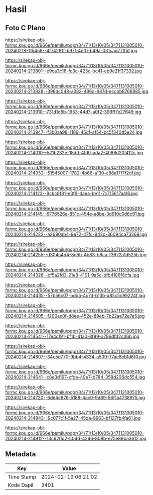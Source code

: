 # Hasil

## Foto C Plano

https://sirekap-obj-formc.kpu.go.id/966e/pemilu/pdpr/34/71/13/10/05/3471131005010-20240218-115458--4f74281f-b97f-4ef0-b49a-031cad77ff5f.jpg

https://sirekap-obj-formc.kpu.go.id/966e/pemilu/pdpr/34/71/13/10/05/3471131005010-20240214-213801--e9ca3c16-fc3c-423c-bc41-eb9e21f37332.jpg

https://sirekap-obj-formc.kpu.go.id/966e/pemilu/pdpr/34/71/13/10/05/3471131005010-20240214-213828--398dc048-a382-486d-987d-eccbb8768885.jpg

https://sirekap-obj-formc.kpu.go.id/966e/pemilu/pdpr/34/71/13/10/05/3471131005010-20240214-213910--731d1d5b-1953-44d7-a0f2-399ff7e27649.jpg

https://sirekap-obj-formc.kpu.go.id/966e/pemilu/pdpr/34/71/13/10/05/3471131005010-20240214-213947--f3b0aa98-1189-45df-af54-bc5f340d5e24.jpg

https://sirekap-obj-formc.kpu.go.id/966e/pemilu/pdpr/34/71/13/10/05/3471131005010-20240214-214010--521b232e-18dd-4fd0-ada2-4086d20f412c.jpg

https://sirekap-obj-formc.kpu.go.id/966e/pemilu/pdpr/34/71/13/10/05/3471131005010-20240214-214053--51545007-1782-4b66-a130-c86a17f7f2df.jpg

https://sirekap-obj-formc.kpu.go.id/966e/pemilu/pdpr/34/71/13/10/05/3471131005010-20240214-214123--9cbc8f81-e3f9-4aea-be11-7c715617aa16.jpg

https://sirekap-obj-formc.kpu.go.id/966e/pemilu/pdpr/34/71/13/10/05/3471131005010-20240214-214145--6776526a-851c-454e-a8be-3d910c0d6c91.jpg

https://sirekap-obj-formc.kpu.go.id/966e/pemilu/pdpr/34/71/13/10/05/3471131005010-20240214-214222--a2690ab4-9e72-47fc-942c-36094ca73269.jpg

https://sirekap-obj-formc.kpu.go.id/966e/pemilu/pdpr/34/71/13/10/05/3471131005010-20240214-214255--d304a4d4-8d5b-4b83-b6aa-f3672a1d525b.jpg

https://sirekap-obj-formc.kpu.go.id/966e/pemilu/pdpr/34/71/13/10/05/3471131005010-20240214-214326--bf5a2fd3-21e8-4101-9a5c-bfb4186f8cfa.jpg

https://sirekap-obj-formc.kpu.go.id/966e/pemilu/pdpr/34/71/13/10/05/3471131005010-20240214-214435--57b56c07-bdda-4c7d-b13b-a85c5c99224f.jpg

https://sirekap-obj-formc.kpu.go.id/966e/pemilu/pdpr/34/71/13/10/05/3471131005010-20240214-214505--f200ac0f-d8ee-452e-89eb-7b22ae72e7e5.jpg

https://sirekap-obj-formc.kpu.go.id/966e/pemilu/pdpr/34/71/13/10/05/3471131005010-20240214-214541--17e4c191-bf1b-41a0-8f89-a786dfd2c46b.jpg

https://sirekap-obj-formc.kpu.go.id/966e/pemilu/pdpr/34/71/13/10/05/3471131005010-20240214-214607--34c5d770-9bb4-4334-a509-77ae8eb1d6f0.jpg

https://sirekap-obj-formc.kpu.go.id/966e/pemilu/pdpr/34/71/13/10/05/3471131005010-20240214-214641--c8e3d197-cfde-49e7-b784-358d206dc554.jpg

https://sirekap-obj-formc.kpu.go.id/966e/pemilu/pdpr/34/71/13/10/05/3471131005010-20240214-214720--6de4c876-5188-4ac0-9d69-56f1a4738975.jpg

https://sirekap-obj-formc.kpu.go.id/966e/pemilu/pdpr/34/71/13/10/05/3471131005010-20240214-214843--9c077c1f-5a27-45da-9963-bf127fb4fa61.jpg

https://sirekap-obj-formc.kpu.go.id/966e/pemilu/pdpr/34/71/13/10/05/3471131005010-20240214-214912--13c620d2-504d-4246-808b-e75e89ba3612.jpg


## Metadata

| Key        | Value               |
| ---------- | ------------------- |
| Time Stamp | 2024-02-19 06:21:02 |
| Kode Dapil | 3401                |



